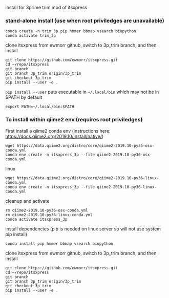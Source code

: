 install for 3prime trim mod of itsxpress

### stand-alone install (use when root priviledges are unavailable)

```
conda create -n trim_3p pip hmmer bbmap vsearch biopython
conda activate trim_3p
```
clone itsxpress from ewmorr github,  switch to 3p_trim branch, and then install
```
git clone https://github.com/ewmorr/itsxpress.git
cd ~/repo/itsxpress
git branch
git branch 3p_trim origin/3p_trim
git checkout 3p_trim
pip install --user -e .
```
`pip install --user` puts executable in `~/.local/bin` which may not be in $PATH by default
```
export PATH=~/.local/bin:$PATH
```

### To install within qiime2 env (requires root priviledges)
First install a qiime2 conda env (instructions here: https://docs.qiime2.org/2019.10/install/native/)
```
wget https://data.qiime2.org/distro/core/qiime2-2019.10-py36-osx-conda.yml
conda env create -n itsxpress_3p --file qiime2-2019.10-py36-osx-conda.yml
```
linux
```
wget https://data.qiime2.org/distro/core/qiime2-2019.10-py36-linux-conda.yml
conda env create -n itsxpress_3p --file qiime2-2019.10-py36-linux-conda.yml
```
cleanup and activate
```
rm qiime2-2019.10-py36-osx-conda.yml
rm qiime2-2019.10-py36-linux-conda.yml
conda activate itsxpress_3p
```
install dependencies (pip is needed on linux server so will not use system pip install)
```
conda install pip hmmer bbmap vsearch biopython
```
clone itsxpress from ewmorr github,  switch to 3p_trim branch, and then install
```
git clone https://github.com/ewmorr/itsxpress.git
cd ~/repo/itsxpress
git branch
git branch 3p_trim origin/3p_trim
git checkout 3p_trim
pip install --user -e .
```

